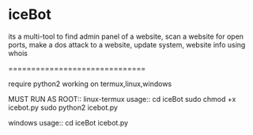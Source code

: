 # iceBot
its a multi-tool
to find admin panel of a website,
scan a website for open ports,
make a dos attack to a website,
update system,
website info using whois

==============================

require python2
working on termux,linux,windows

MUST RUN AS ROOT::
linux-termux usage::
cd iceBot
sudo chmod +x icebot.py
sudo python2 icebot.py

windows usage::
cd iceBot
icebot.py
